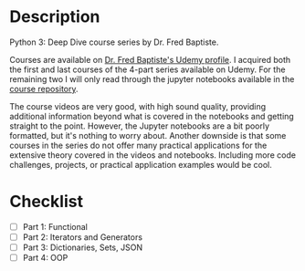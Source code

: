 # Description
Python 3: Deep Dive course series by Dr. Fred Baptiste.

Courses are available on [Dr. Fred Baptiste's Udemy profile](https://www.udemy.com/user/fredbaptiste/). I acquired both the first and last courses of the 4-part series available on Udemy. For the remaining two I will only read through the jupyter notebooks available in the [course repository](https://github.com/fbaptiste/python-deepdive).

The course videos are very good, with high sound quality, providing additional information beyond what is covered in the notebooks and getting straight to the point. However, the Jupyter notebooks are a bit poorly formatted, but it's nothing to worry about. Another downside is that some courses in the series do not offer many practical applications for the extensive theory covered in the videos and notebooks. Including more code challenges, projects, or practical application examples would be cool.

# Checklist
- [ ] Part 1: Functional
- [ ] Part 2: Iterators and Generators
- [ ] Part 3: Dictionaries, Sets, JSON
- [ ] Part 4: OOP
